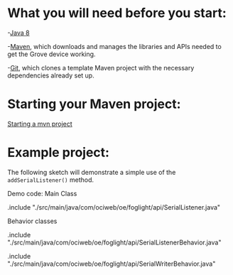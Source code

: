 # What you will need before you start:
-[Java 8](https://docs.oracle.com/javase/8/docs/technotes/guides/install/install_overview.html) 

-[Maven](https://maven.apache.org/install.html), which downloads and manages the libraries and APIs needed to get the Grove device working.

-[Git](https://git-scm.com/), which clones a template Maven project with the necessary dependencies already set up.

# Starting your Maven project: 
[Starting a mvn project](https://github.com/oci-pronghorn/FogLighter/blob/master/README.md)

# Example project:
 
The following sketch will demonstrate a simple use of the ```addSerialListener()``` method.
 
Demo code:
Main Class

.include "./src/main/java/com/ociweb/oe/foglight/api/SerialListener.java"

Behavior classes 

.include "./src/main/java/com/ociweb/oe/foglight/api/SerialListenerBehavior.java"

.include "./src/main/java/com/ociweb/oe/foglight/api/SerialWriterBehavior.java"
